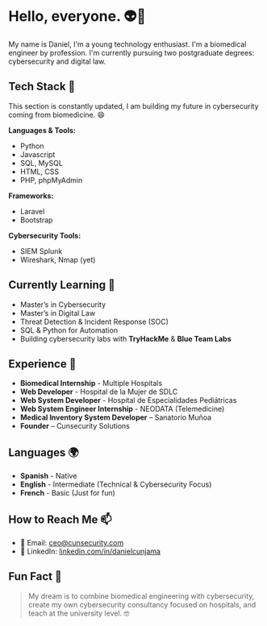 # Hello, everyone. 👽🖖

My name is Daniel, I'm a young technology enthusiast. I'm a biomedical engineer by profession. I'm currently pursuing two postgraduate degrees: cybersecurity and digital law.

## Tech Stack 🔧

This section is constantly updated, I am building my future in cybersecurity coming from biomedicine. 😄

**Languages & Tools:**

* Python
* Javascript
* SQL, MySQL
* HTML, CSS
* PHP, phpMyAdmin

**Frameworks:**

* Laravel
* Bootstrap

**Cybersecurity Tools:**

* SIEM Splunk
* Wireshark, Nmap (yet)

## Currently Learning 🧩

- Master’s in Cybersecurity
- Master’s in Digital Law
- Threat Detection & Incident Response (SOC)
- SQL & Python for Automation
- Building cybersecurity labs with **TryHackMe** & **Blue Team Labs**

## Experience 🚀

* **Biomedical Internship** - Multiple Hospitals
* **Web Developer** - Hospital de la Mujer de SDLC
* **Web System Developer** - Hospital de Especialidades Pediátricas
* **Web System Engineer Internship** - NEODATA (Telemedicine)
* **Medical Inventory System Developer** – Sanatorio Muñoa
* **Founder** – Cunsecurity Solutions

## Languages 🌍
* **Spanish** - Native
* **English** - Intermediate (Technical & Cybersecurity Focus)
* **French** - Basic (Just for fun)

## How to Reach Me 📫 

- 📧 Email: ceo@cunsecurity.com  
- 💼 LinkedIn: [linkedin.com/in/danielcunjama](https://www.linkedin.com)

## Fun Fact 🧠 

> My dream is to combine biomedical engineering with cybersecurity, create my own cybersecurity consultancy focused on hospitals, and teach at the university level. 🤓
